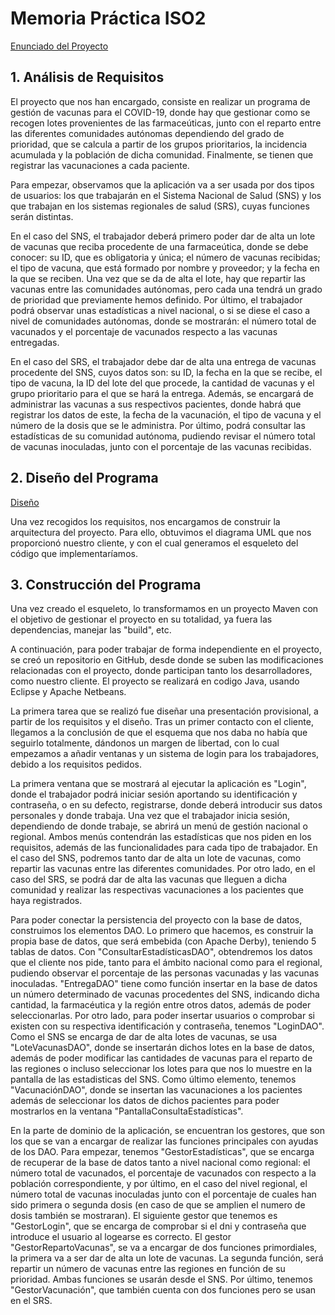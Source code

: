 # Memoria Práctica ISO2
[Enunciado del Proyecto](docs/Enunciado.pdf)
## 1. Análisis de Requisitos

El proyecto que nos han encargado, consiste en realizar un programa de gestión de vacunas para el COVID-19, donde hay que gestionar como se recogen lotes provenientes de las farmaceúticas, junto con el reparto entre las diferentes comunidades autónomas dependiendo del grado de prioridad, que se calcula a partir de los grupos prioritarios, la incidencia acumulada y la población de dicha comunidad. Finalmente, se tienen que registrar las vacunaciones a cada paciente.

Para empezar, observamos que la aplicación va a ser usada por dos tipos de usuarios: los que trabajarán en el Sistema Nacional de Salud  (SNS) y los que trabajan en los sistemas regionales de salud (SRS), cuyas funciones serán distintas.

En el caso del SNS, el trabajador deberá primero poder dar de alta un lote de vacunas que reciba procedente de una farmaceútica, donde se debe conocer: su ID, que es obligatoria y única; el número de vacunas recibidas; el tipo de vacuna, que está formado por nombre y proveedor; y la fecha en la que se reciben. Una vez que se da de alta el lote, hay que repartir las vacunas entre las comunidades autónomas, pero cada una tendrá un grado de prioridad que previamente hemos definido. Por último, el trabajador podrá observar unas estadísticas a nivel nacional, o si se diese el caso a nivel de comunidades autónomas, donde se mostrarán: el número total de vacunados y el porcentaje de vacunados respecto a las vacunas entregadas.

En el caso del SRS, el trabajador debe dar de alta una entrega de vacunas procedente del SNS, cuyos datos son: su ID, la fecha en la que se recibe, el tipo de vacuna, la ID del lote del que procede, la cantidad de vacunas y el grupo prioritario para el que se hará la entrega. Además, se encargará de administrar las vacunas a sus respectivos pacientes, donde habrá que registrar los datos de este, la fecha de la vacunación, el tipo de vacuna y el número de la dosis que se le administra. Por último, podrá consultar las estadísticas de su comunidad autónoma, pudiendo revisar el número total de vacunas inoculadas, junto con el porcentaje de las vacunas recibidas.

## 2. Diseño del Programa
[Diseño](docs/AnálisisyDiseñoparcialdelsistema.vpp)

Una vez recogidos los requisitos, nos encargamos de construir la arquitectura del proyecto. Para ello, obtuvimos el diagrama UML que nos proporcionó nuestro cliente, y con el cual generamos el esqueleto del código que implementaríamos.  

## 3. Construcción del Programa 
Una vez creado el esqueleto, lo transformamos en un proyecto Maven con el objetivo de gestionar el proyecto en su totalidad, ya fuera las dependencias, manejar las "build", etc.

A continuación, para poder trabajar de forma independiente en el proyecto, se creó un repositorio en GitHub, desde donde se suben las modificaciones relacionadas con el proyecto, donde participan tanto los desarrolladores, como nuestro cliente. El proyecto se realizará en codigo Java, usando Eclipse y Apache Netbeans.

La primera tarea que se realizó fue diseñar una presentación provisional, a partir de los requisitos y el diseño. Tras un primer contacto con el cliente, llegamos a la conclusión de que el esquema que nos daba no había que seguirlo totalmente, dándonos un margen de libertad, con lo cual empezamos a añadir ventanas y un sistema de login para los trabajadores, debido a los requisitos pedidos. 

La primera ventana que se mostrará al ejecutar la aplicación es "Login", donde el trabajador podrá iniciar sesión aportando su identificación y contraseña, o en su defecto, registrarse, donde deberá introducir sus datos personales y donde trabaja. Una vez que el trabajador inicia sesión, dependiendo de donde trabaje, se abrirá un menú de gestión nacional o regional. Ambos menús contendrán las estadísticas que nos piden en los requisitos, además de las funcionalidades para cada tipo de trabajador. En el caso del SNS, podremos tanto dar de alta un lote de vacunas, como repartir las vacunas entre las diferentes comunidades. Por otro lado, en el caso del SRS, se podrá dar de alta las vacunas que lleguen a dicha comunidad y realizar las respectivas vacunaciones a los pacientes que haya registrados.

Para poder conectar la persistencia del proyecto con la base de datos, construimos los elementos DAO. Lo primero que hacemos, es construir la propia base de datos, que será embebida (con Apache Derby), teniendo 5 tablas de datos. Con "ConsultarEstadísticasDAO", obtendremos los datos que el cliente nos pide, tanto para el ámbito nacional como para el regional, pudiendo observar el porcentaje de las personas vacunadas y las vacunas inoculadas. "EntregaDAO" tiene como función insertar en la base de datos un número determinado de vacunas procedentes del SNS, indicando dicha cantidad, la farmacéutica y la región entre otros datos, además de poder seleccionarlas. Por otro lado, para poder insertar usuarios o comprobar si existen con su respectiva identificación y contraseña, tenemos "LoginDAO". Como el SNS se encarga de dar de alta lotes de vacunas, se usa "LoteVacunasDAO", donde se insertarán dichos lotes en la base de datos, además de poder modificar las cantidades de vacunas para el reparto de las regiones o incluso seleccionar los lotes para que nos lo muestre en la pantalla de las estadisticas del SNS. Como último elemento, tenemos "VacunaciónDAO", donde se insertan las vacunaciones a los pacientes además de seleccionar los datos de dichos pacientes para poder mostrarlos en la ventana "PantallaConsultaEstadísticas".

En la parte de dominio de la aplicación, se encuentran los gestores, que son los que se van a encargar de realizar las funciones principales con ayudas de los DAO. Para empezar, tenemos "GestorEstadísticas", que se encarga de recuperar de la base de datos tanto a nivel nacional como regional: el número total de vacunados, el porcentaje de vacunados con respecto a la población correspondiente, y por último, en el caso del nivel regional, el número total de vacunas inoculadas junto con el porcentaje de cuales han sido primera o segunda dosis (en caso de que se amplien el numero de dosis también se mostraran). El siguiente gestor que tenemos es "GestorLogin", que se encarga de comprobar si el dni y contraseña que introduce el usuario al logearse es correcto. El gestor "GestorRepartoVacunas", se va a encargar de dos funciones primordiales, la primera va a ser dar de alta un lote de vacunas. La segunda función, será repartir un número de vacunas entre las regiones en función de su prioridad. Ambas funciones se usarán desde el SNS. Por último, tenemos "GestorVacunación", que también cuenta con dos funciones pero se usan en el SRS.  


